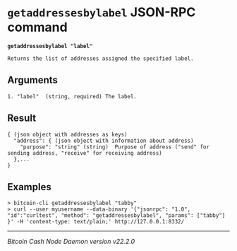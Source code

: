 `getaddressesbylabel` JSON-RPC command
======================================

**`getaddressesbylabel "label"`**

```
Returns the list of addresses assigned the specified label.
```

Arguments
---------

```
1. "label"  (string, required) The label.
```

Result
------

```
{ (json object with addresses as keys)
  "address": { (json object with information about address)
    "purpose": "string" (string)  Purpose of address ("send" for sending address, "receive" for receiving address)
  },...
}
```

Examples
--------

```
> bitcoin-cli getaddressesbylabel "tabby"
> curl --user myusername --data-binary '{"jsonrpc": "1.0", "id":"curltest", "method": "getaddressesbylabel", "params": ["tabby"] }' -H 'content-type: text/plain;' http://127.0.0.1:8332/
```

***

*Bitcoin Cash Node Daemon version v22.2.0*
